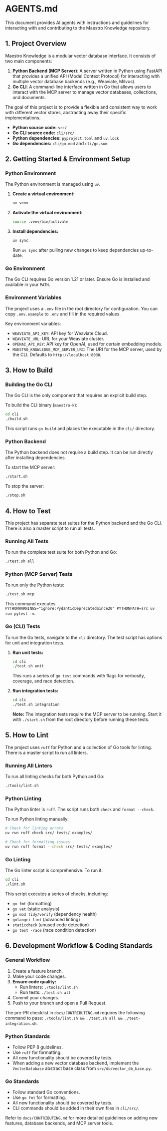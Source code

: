 # AGENTS.md

This document provides AI agents with instructions and guidelines for interacting with and contributing to the Maestro Knowledge repository.

## 1. Project Overview

Maestro Knowledge is a modular vector database interface. It consists of two main components:

1.  **Python Backend (MCP Server)**: A server written in Python using FastAPI that provides a unified API (Model Context Protocol) for interacting with multiple vector database backends (e.g., Weaviate, Milvus).
2.  **Go CLI**: A command-line interface written in Go that allows users to interact with the MCP server to manage vector databases, collections, and documents.

The goal of this project is to provide a flexible and consistent way to work with different vector stores, abstracting away their specific implementations.

- **Python source code:** `src/`
- **Go CLI source code:** `cli/src/`
- **Python dependencies:** `pyproject.toml` and `uv.lock`
- **Go dependencies:** `cli/go.mod` and `cli/go.sum`

## 2. Getting Started & Environment Setup

### Python Environment

The Python environment is managed using `uv`.

1.  **Create a virtual environment:**
    ```bash
    uv venv
    ```
2.  **Activate the virtual environment:**
    ```bash
    source .venv/bin/activate
    ```
3.  **Install dependencies:**
    ```bash
    uv sync
    ```
    Run `uv sync` after pulling new changes to keep dependencies up-to-date.

### Go Environment

The Go CLI requires Go version 1.21 or later. Ensure Go is installed and available in your `PATH`.

### Environment Variables

The project uses a `.env` file in the root directory for configuration. You can copy `.env.example` to `.env` and fill in the required values.

Key environment variables:
- `WEAVIATE_API_KEY`: API key for Weaviate Cloud.
- `WEAVIATE_URL`: URL for your Weaviate cluster.
- `OPENAI_API_KEY`: API key for OpenAI, used for certain embedding models.
- `MAESTRO_KNOWLEDGE_MCP_SERVER_URI`: The URI for the MCP server, used by the CLI. Defaults to `http://localhost:8030`.

## 3. How to Build

### Building the Go CLI

The Go CLI is the only component that requires an explicit build step.

To build the CLI binary (`maestro-k`):
```bash
cd cli
./build.sh
```
This script runs `go build` and places the executable in the `cli/` directory.

### Python Backend

The Python backend does not require a build step. It can be run directly after installing dependencies.

To start the MCP server:
```bash
./start.sh
```

To stop the server:
```bash
./stop.sh
```

## 4. How to Test

This project has separate test suites for the Python backend and the Go CLI. There is also a master script to run all tests.

### Running All Tests

To run the complete test suite for both Python and Go:
```bash
./test.sh all
```

### Python (MCP Server) Tests

To run only the Python tests:
```bash
./test.sh mcp
```
This command executes `PYTHONWARNINGS="ignore:PydanticDeprecatedSince20" PYTHONPATH=src uv run pytest -v`.

### Go (CLI) Tests

To run the Go tests, navigate to the `cli` directory. The test script has options for unit and integration tests.

1.  **Run unit tests:**
    ```bash
    cd cli
    ./test.sh unit
    ```
    This runs a series of `go test` commands with flags for verbosity, coverage, and race detection.

2.  **Run integration tests:**
    ```bash
    cd cli
    ./test.sh integration
    ```
    **Note:** The integration tests require the MCP server to be running. Start it with `./start.sh` from the root directory before running these tests.

## 5. How to Lint

The project uses `ruff` for Python and a collection of Go tools for linting. There is a master script to run all linters.

### Running All Linters

To run all linting checks for both Python and Go:
```bash
./tools/lint.sh
```

### Python Linting

The Python linter is `ruff`. The script runs both `check` and `format --check`.

To run Python linting manually:
```bash
# Check for linting errors
uv run ruff check src/ tests/ examples/

# Check for formatting issues
uv run ruff format --check src/ tests/ examples/
```

### Go Linting

The Go linter script is comprehensive. To run it:
```bash
cd cli
./lint.sh
```
This script executes a series of checks, including:
- `go fmt` (formatting)
- `go vet` (static analysis)
- `go mod tidy/verify` (dependency health)
- `golangci-lint` (advanced linting)
- `staticcheck` (unused code detection)
- `go test -race` (race condition detection)

## 6. Development Workflow & Coding Standards

### General Workflow

1.  Create a feature branch.
2.  Make your code changes.
3.  **Ensure code quality:**
    - Run linters: `./tools/lint.sh`
    - Run tests: `./test.sh all`
4.  Commit your changes.
5.  Push to your branch and open a Pull Request.

The pre-PR checklist in `docs/CONTRIBUTING.md` requires the following command to pass: `./tools/lint.sh && ./test.sh all && ./test-integration.sh`.

### Python Standards

- Follow PEP 8 guidelines.
- Use `ruff` for formatting.
- All new functionality should be covered by tests.
- When adding a new vector database backend, implement the `VectorDatabase` abstract base class from `src/db/vector_db_base.py`.

### Go Standards

- Follow standard Go conventions.
- Use `go fmt` for formatting.
- All new functionality should be covered by tests.
- CLI commands should be added in their own files in `cli/src/`.

Refer to `docs/CONTRIBUTING.md` for more detailed guidelines on adding new features, database backends, and MCP server tools.
